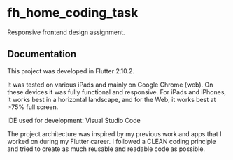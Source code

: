# fh_home_coding_task

Responsive frontend design assignment.

## Documentation

This project was developed in Flutter 2.10.2.

It was tested on various iPads and mainly on Google Chrome (web). On these devices it was fully functional and responsive. For iPads and iPhones, it works best in a horizontal landscape, and for the Web, it works best at >75% full screen.

IDE used for development: Visual Studio Code

The project architecture was inspired by my previous work and apps that I worked on during my Flutter career. I followed a CLEAN coding principle and tried to create as much reusable and readable code as possible.
